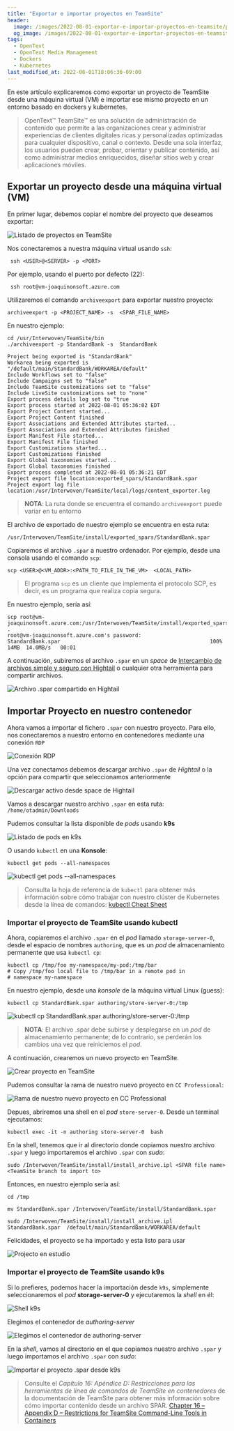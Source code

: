 ```yaml
---
title: "Exportar e importar proyectos en TeamSite"
header:
  image: /images/2022-08-01-exportar-e-importar-proyectos-en-teamsite/project-in-estudio-teamsite.png
  og_image: /images/2022-08-01-exportar-e-importar-proyectos-en-teamsite/project-in-estudio-teamsite.png
tags:
  - OpenText
  - OpenText Media Management 
  - Dockers
  - Kubernetes
last_modified_at: 2022-08-01T18:06:36-09:00
---
```


En este artículo explicaremos como exportar un proyecto de TeamSite desde una máquina virtual (VM)
e importar ese mismo proyecto en un entorno basado en dockers y kubernetes.

> OpenText™ TeamSite™ es una solución de administración de contenido que permite a 
> las organizaciones crear y administrar experiencias de clientes digitales ricas y 
> personalizadas optimizadas para cualquier dispositivo, canal o contexto. Desde una 
> sola interfaz, los usuarios pueden crear, probar, orientar y publicar contenido, así 
> como administrar medios enriquecidos, diseñar sitios web y crear aplicaciones móviles.

## Exportar un proyecto desde una máquina virtual (VM)

En primer lugar, debemos copiar el nombre del proyecto que deseamos exportar:

![Listado de proyectos en TeamSite](/images/2022-08-01-exportar-e-importar-proyectos-en-teamsite/lista-proyectos-teamsite.png)

Nos conectaremos a nuestra máquina virtual usando `ssh`:

```shell
 ssh <USER>@<SERVER> -p <PORT>
```

Por ejemplo, usando el puerto por defecto (22):

```shell
 ssh root@vm-joaquinonsoft.azure.com
```

Utilizaremos el comando `archiveexport` para exportar nuestro proyecto:

```shell
archiveexport -p <PROJECT_NAME> -s  <SPAR_FILE_NAME>
```

En nuestro ejemplo:

```shell
cd /usr/Interwoven/TeamSite/bin
./archiveexport -p StandardBank -s  StandardBank

Project being exported is "StandardBank"
Workarea being exported is "/default/main/StandardBank/WORKAREA/default"
Include Workflows set to "false"
Include Campaigns set to "false"
Include TeamSite customizations set to "false"
Include LiveSite customizations set to "none"
Export process details log set to "true
Export process started at 2022-08-01 05:36:02 EDT
Export Project Content started...
Export Project Content finished
Export Associations and Extended Attributes started...
Export Associations and Extended Attributes finished
Export Manifest File started...
Export Manifest File finished
Export Customizations started...
Export Customizations finished
Export Global taxonomies started...
Export Global taxonomies finished
Export process completed at 2022-08-01 05:36:21 EDT
Project export file location:exported_spars/StandardBank.spar
Project export log file location:/usr/Interwoven/TeamSite/local/logs/content_exporter.log
```

> **NOTA**: La ruta donde se encuentra el comando `archiveexport` puede variar en tu entorno

El archivo de exportado de nuestro ejemplo se encuentra en esta ruta:

```shell
/usr/Interwoven/TeamSite/install/exported_spars/StandardBank.spar
```

Copiaremos el archivo `.spar` a nuestro ordenador. Por ejemplo, desde una consola usando el comando `scp`:

```shell
scp <USER>@<VM_ADDR>:<PATH_TO_FILE_IN_THE_VM>  <LOCAL_PATH>
```

> El programa `scp` es un cliente que implementa el protocolo SCP, es decir, es un programa que realiza copia segura.


En nuestro ejemplo, sería así:

```shell
scp root@vm-joaquinonsoft.azure.com:/usr/Interwoven/TeamSite/install/exported_spars/StandardBank.spar  .
root@vm-joaquinonsoft.azure.com's password:
StandardBank.spar                                                100%   14MB  14.0MB/s   00:01
```

A continuación, subiremos el archivo `.spar` en un *space* de  [Intercambio de archivos simple y seguro con Hightail](https://www.hightail.com/) 
o cualquier otra herramienta para compartir archivos.

![Archivo .spar compartido en Hightail](/images/2022-08-01-exportar-e-importar-proyectos-en-teamsite/hightail-shared-space.png)

## Importar Proyecto en nuestro contenedor

Ahora vamos a importar el fichero `.spar` con nuestro proyecto. Para ello, nos conectaremos 
a nuestro entorno en contenedores mediante una conexión `RDP`

![Conexión RDP](/images/2022-08-01-exportar-e-importar-proyectos-en-teamsite/rdp-connection.png)

Una vez conectamos debemos descargar archivo `.spar` de *Hightail* o la opción para compartir que seleccionamos anteriormente

![Descargar activo desde space de Hightail](/images/2022-08-01-exportar-e-importar-proyectos-en-teamsite/hightail-donwload-asset-from-space.png)

Vamos a descargar nuestro archivo `.spar` en esta ruta: `/home/otadmin/Downloads`

Pudemos consultar la lista disponible de *pods* usando **k9s**

![Listado de pods en k9s](/images/2022-08-01-exportar-e-importar-proyectos-en-teamsite/listado-pods-k9s.png)

O usando `kubectl` en una **Konsole**:

```shell
kubectl get pods --all-namespaces     
```

![kubectl get pods --all-namespaces](/images/2022-08-01-exportar-e-importar-proyectos-en-teamsite/kubectl-get-pods--all-namespaces.png)

> Consulta la hoja de referencia de `kubectl` para obtener más información sobre 
> cómo trabajar con nuestro clúster de Kubernetes desde la línea de comandos: [kubectl Cheat Sheet](https://kubernetes.io/docs/reference/kubectl/cheatsheet/)

### Importar el proyecto de TeamSite usando kubectl

Ahora, copiaremos el archivo `.spar` en el *pod* llamado `storage-server-0`, desde 
el espacio de nombres `authoring`, que es un *pod* de almacenamiento permanente que 
usa `kubectl cp`:

```shell
kubectl cp /tmp/foo my-namespace/my-pod:/tmp/bar       
# Copy /tmp/foo local file to /tmp/bar in a remote pod in 
# namespace my-namespace
```

En nuestro ejemplo, desde una *konsole* de la máquina virtual Linux (guess):

```shell
kubectl cp StandardBank.spar authoring/store-server-0:/tmp
```

![kubectl cp StandardBank.spar authoring/store-server-0:/tmp](/images/2022-08-01-exportar-e-importar-proyectos-en-teamsite/kubectl-cp.png)

> **NOTA**: El archivo .spar debe subirse y desplegarse en un *pod* de almacenamiento permanente; 
> de lo contrario, se perderán los cambios una vez que reiniciemos el *pod*.

A continuación, crearemos un nuevo proyecto en TeamSite.

![Crear proyecto en TeamSite](/images/2022-08-01-exportar-e-importar-proyectos-en-teamsite/create-project-teamsite.png)

Pudemos consultar la rama de nuestro nuevo proyecto en `CC Professional`:

![Rama de nuestro nuevo proyecto en CC Professional](/images/2022-08-01-exportar-e-importar-proyectos-en-teamsite/project-branch-cc-professional.png)

Depues, abriremos una shell en el *pod* `store-server-0`. Desde un terminal ejecutamos:

```shell
kubectl exec -it -n authoring store-server-0  bash
```

En la shell, tenemos que ir al directorio donde copiamos nuestro archivo `.spar` y 
luego importaremos el archivo `.spar` con *sudo*:

```shell
sudo /Interwoven/TeamSite/install/install_archive.ipl <SPAR file name> <TeamSite branch to import to>
```

Entonces, en nuestro ejemplo sería así:

```shell 
cd /tmp

mv StandardBank.spar /Interwoven/TeamSite/install/StandardBank.spar

sudo /Interwoven/TeamSite/install/install_archive.ipl StandardBank.spar  /default/main/StandardBank/WORKAREA/default
```

Felicidades, el proyecto se ha importado y esta listo para usar

![Projecto en estudio](/images/2022-08-01-exportar-e-importar-proyectos-en-teamsite/project-in-estudio-teamsite.png)

### Importar el proyecto de TeamSite usando k9s

Si lo prefieres, podemos hacer la importación desde `k9s`, simplemente seleccionaremos
el *pod* **storage-server-0** y ejecutaremos la *shell* en él:

![Shell k9s](/images/2022-08-01-exportar-e-importar-proyectos-en-teamsite/k9s-shell.png)

Elegimos el contenedor de *authoring-server*

![Elegimos el contenedor de authoring-server](/images/2022-08-01-exportar-e-importar-proyectos-en-teamsite/pick-authoring-server.png)

En la *shell*, vamos al directorio en el que copiamos nuestro archivo `.spar` y luego importamos 
el archivo `.spar` con *sudo*:

![Importar el proyecto .spar desde k9s](/images/2022-08-01-exportar-e-importar-proyectos-en-teamsite/k9s-shell-import-teamsite-project.png)



> Consulte el *Capítulo 16: Apéndice D: Restricciones para las herramientas de línea de comandos de TeamSite en contenedores* 
> de la documentación de TeamSite para obtener más información sobre cómo importar contenido desde un archivo SPAR.
> [Chapter 16 – Appendix D – Restrictions for TeamSite Command-Line Tools in Containers](https://webapp.opentext.com/piroot/wcts/v220200/wcts-cdg/en/html/jsframe.htm?appendix-d)